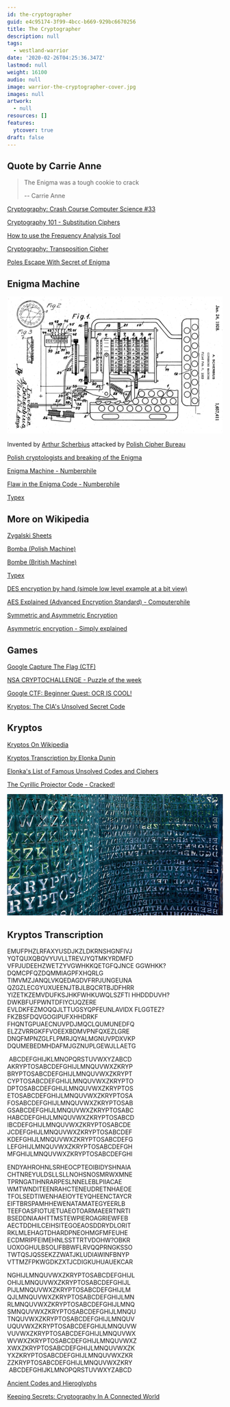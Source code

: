 ```yaml
---
id: the-cryptographer
guid: e4c95174-3f99-4bcc-b669-929bc6670256
title: The Cryptographer
description: null
tags:
  - westland-warrior
date: '2020-02-26T04:25:36.347Z'
lastmod: null
weight: 16100
audio: null
image: warrior-the-cryptographer-cover.jpg
images: null
artwork:
  - null
resources: []
features:
  ytcover: true
draft: false
---
```


## Quote by Carrie Anne

> The Enigma was a tough cookie to crack
>
> \-- Carrie Anne

[Cryptography: Crash Course Computer Science #33](https://www.youtube.com/watch?v=jhXCTbFnK8o "Play Video")

[Cryptography 101 - Substitution Ciphers](https://www.youtube.com/watch?v=1P8Xpxm76e8 "Play Video")

[How to use the Frequency Analysis Tool](https://www.youtube.com/watch?v=mUoQhXWTKE0 "Play Video")

[Cryptography: Transposition Cipher](https://www.youtube.com/watch?v=sHsnH1u03e4 "Play Video")

[Poles Escape With Secret of Enigma](https://www.youtube.com/watch?v=mO0oET8TT5E "Play Video")

## Enigma Machine

![Enigma Machine](files/enigma-patent.png)

Invented by [Arthur Scherbius](https://en.wikipedia.org/wiki/Arthur_Scherbius) attacked by [Polish Cipher Bureau](https://en.wikipedia.org/wiki/Biuro_Szyfr%C3%B3w)

[Polish cryptologists and breaking of the Enigma](https://www.youtube.com/watch?v=cpRhZaQxnhw "Play Video")

[Enigma Machine - Numberphile](https://www.youtube.com/watch?v=G2_Q9FoD-oQ "Play Video")

[Flaw in the Enigma Code - Numberphile](https://www.youtube.com/watch?v=V4V2bpZlqx8 "Play Video")

[Typex](https://www.youtube.com/watch?v=dG09jv3c1sE "Play Video")

## More on Wikipedia

[Zygalski Sheets](https://en.wikipedia.org/wiki/Zygalski_sheets)

[Bomba (Polish Machine)](https://en.wikipedia.org/wiki/Bomba_\(cryptography\))

[Bombe (British Machine)](https://en.wikipedia.org/wiki/Bombe)

[Typex](https://en.wikipedia.org/wiki/Typex)

[DES encryption by hand (simple low level example at a bit view)](https://www.youtube.com/watch?v=Sy0sXa73PZA "Play Video")

[AES Explained (Advanced Encryption Standard) - Computerphile](https://www.youtube.com/watch?v=O4xNJsjtN6E "Play Video")

[Symmetric and Asymmetric Encryption](https://www.youtube.com/watch?v=pArLLJmgX10 "Play Video")

[Asymmetric encryption - Simply explained](https://www.youtube.com/watch?v=AQDCe585Lnc "Play Video")

## Games

[Google Capture The Flag (CTF)](https://capturetheflag.withgoogle.com/#beginners/)

[NSA CRYPTOCHALLENGE - Puzzle of the week](https://cryptochallenge.io/)

[Google CTF: Beginner Quest: OCR IS COOL!](https://www.youtube.com/watch?v=j9xht4K-MBk "Play Video")

[Kryptos: The CIA's Unsolved Secret Code](https://www.youtube.com/watch?v=fPJoNYgXHnI "Play Video")

## Kryptos

[Kryptos On Wikipedia](https://en.wikipedia.org/wiki/Kryptos)

[Kryptos Transcription by Elonka Dunin](https://www.elonka.com/)

[Elonka's List of Famous Unsolved Codes and Ciphers](https://www.elonka.com/UnsolvedCodes.html)

[The Cyrillic Projector Code - Cracked!](https://www.elonka.com/kryptos/CyrillicProjectorAnnouncement.html)

![](files/kryptos.jpg)

## Kryptos Transcription

EMUFPHZLRFAXYUSDJKZLDKRNSHGNFIVJ YQTQUXQBQVYUVLLTREVJYQTMKYRDMFD\
VFPJUDEEHZWETZYVGWHKKQETGFQJNCE GGWHKK?DQMCPFQZDQMMIAGPFXHQRLG\
TIMVMZJANQLVKQEDAGDVFRPJUNGEUNA QZGZLECGYUXUEENJTBJLBQCRTBJDFHRR\
YIZETKZEMVDUFKSJHKFWHKUWQLSZFTI HHDDDUVH?DWKBFUFPWNTDFIYCUQZERE\
EVLDKFEZMOQQJLTTUGSYQPFEUNLAVIDX FLGGTEZ?FKZBSFDQVGOGIPUFXHHDRKF\
FHQNTGPUAECNUVPDJMQCLQUMUNEDFQ ELZZVRRGKFFVOEEXBDMVPNFQXEZLGRE\
DNQFMPNZGLFLPMRJQYALMGNUVPDXVKP DQUMEBEDMHDAFMJGZNUPLGEWJLLAETG

 ABCDEFGHIJKLMNOPQRSTUVWXYZABCD AKRYPTOSABCDEFGHIJLMNQUVWXZKRYP\
BRYPTOSABCDEFGHIJLMNQUVWXZKRYPT CYPTOSABCDEFGHIJLMNQUVWXZKRYPTO\
DPTOSABCDEFGHIJLMNQUVWXZKRYPTOS ETOSABCDEFGHIJLMNQUVWXZKRYPTOSA\
FOSABCDEFGHIJLMNQUVWXZKRYPTOSAB GSABCDEFGHIJLMNQUVWXZKRYPTOSABC\
HABCDEFGHIJLMNQUVWXZKRYPTOSABCD IBCDEFGHIJLMNQUVWXZKRYPTOSABCDE\
JCDEFGHIJLMNQUVWXZKRYPTOSABCDEF KDEFGHIJLMNQUVWXZKRYPTOSABCDEFG\
LEFGHIJLMNQUVWXZKRYPTOSABCDEFGH MFGHIJLMNQUVWXZKRYPTOSABCDEFGHI

ENDYAHROHNLSRHEOCPTEOIBIDYSHNAIA CHTNREYULDSLLSLLNOHSNOSMRWXMNE\
TPRNGATIHNRARPESLNNELEBLPIIACAE WMTWNDITEENRAHCTENEUDRETNHAEOE\
TFOLSEDTIWENHAEIOYTEYQHEENCTAYCR EIFTBRSPAMHHEWENATAMATEGYEERLB\
TEEFOASFIOTUETUAEOTOARMAEERTNRTI BSEDDNIAAHTTMSTEWPIEROAGRIEWFEB\
AECTDDHILCEIHSITEGOEAOSDDRYDLORIT RKLMLEHAGTDHARDPNEOHMGFMFEUHE\
ECDMRIPFEIMEHNLSSTTRTVDOHW?OBKR UOXOGHULBSOLIFBBWFLRVQQPRNGKSSO\
TWTQSJQSSEKZZWATJKLUDIAWINFBNYP VTTMZFPKWGDKZXTJCDIGKUHUAUEKCAR

NGHIJLMNQUVWXZKRYPTOSABCDEFGHIJL OHIJLMNQUVWXZKRYPTOSABCDEFGHIJL\
PIJLMNQUVWXZKRYPTOSABCDEFGHIJLM QJLMNQUVWXZKRYPTOSABCDEFGHIJLMN\
RLMNQUVWXZKRYPTOSABCDEFGHIJLMNQ SMNQUVWXZKRYPTOSABCDEFGHIJLMNQU\
TNQUVWXZKRYPTOSABCDEFGHIJLMNQUV UQUVWXZKRYPTOSABCDEFGHIJLMNQUVW\
VUVWXZKRYPTOSABCDEFGHIJLMNQUVWX WVWXZKRYPTOSABCDEFGHIJLMNQUVWXZ\
XWXZKRYPTOSABCDEFGHIJLMNQUVWXZK YXZKRYPTOSABCDEFGHIJLMNQUVWXZKR\
ZZKRYPTOSABCDEFGHIJLMNQUVWXZKRY  ABCDEFGHIJKLMNOPQRSTUVWXYZABCD

[Ancient Codes and Hieroglyphs](https://www.youtube.com/watch?v=r-76Smf2oMk "Play Video")

[Keeping Secrets: Cryptography In A Connected World](https://www.youtube.com/watch?v=nVVF8dgKC38 "Play Video")
